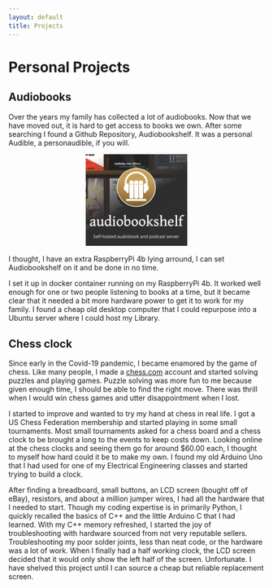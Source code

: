 ```yaml
---
layout: default
title: Projects
---
```



# Personal Projects


## Audiobooks
Over the years my family has collected a lot of audiobooks.
Now that we have moved out, it is hard to get access to books we own. 
After some searching I found a Github Repository, Audiobookshelf. 
It was a personal Audible, a personaudible, if you will.
<div style="text-align: center;">
<img src="/assets/images/abs.png" alt="GIF 3" width=200px>
</div>

I thought, I have an extra RaspberryPi 4b lying arround, I can set Audiobookshelf on it and be done in no time.

I set it up in docker container running on my RaspberryPi 4b.
It worked well enough for one or two people listening to books at a time, but it became clear that it needed a bit more hardware power to get it to work for my family.
I found a cheap old desktop computer that I could repurpose into a Ubuntu server where I could host my Library.

## Chess clock

Since early in the Covid-19 pandemic, I became enamored by the game of chess. 
Like many people, I made a <a href="https://www.chess.com/member/rhowel33">chess.com</a> account and started solving puzzles and playing games. 
Puzzle solving was more fun to me because given enough time, I should be able to find the right move. 
There was thrill when I would win chess games and utter disappointment when I lost. 

I started to improve and wanted to try my hand at chess in real life. 
I got a US Chess Federation membership and started playing in some small tournaments.
Most small tournaments asked for a chess board and a chess clock to be brought a long to the events to keep costs down. 
Looking online at the chess clocks and seeing them go for around $60.00 each, I thought to myself how hard could it be to make my own.
I found my old Arduino Uno that I had used for one of my Electrical Engineering classes and started trying to build a clock.

After finding a breadboard, small buttons, an LCD screen (bought off of eBay), resistors, and about a million jumper wires, I had all the hardware that I needed to start.
Though my coding expertise is in primarily Python, I quickly recalled the basics of C++ and the little Arduino C that I had learned.
With my C++ memory refreshed, I started the joy of troubleshooting with hardware sourced from not very reputable sellers.
Troubleshooting my poor solder joints, less than neat code, or the hardware was a lot of work. 
When I finally had a half working clock, the LCD screen decided that it would only show the left half of the screen. Unfortunate.
I have shelved this project until I can source a cheap but reliable replacement screen.


